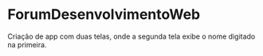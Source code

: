 # ForumDesenvolvimentoWeb
Criação de app com duas telas, onde a segunda tela exibe o nome digitado na primeira.

